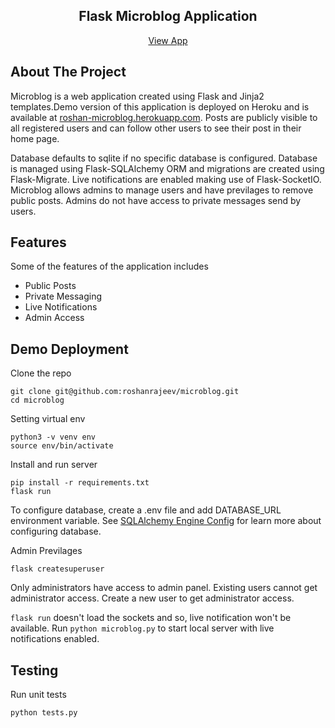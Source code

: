   <p align="center">
    <h2 align="center">Flask Microblog Application</h2>
    <p align="center">
      <a href="https://roshan-microblog.herokuapp.com/">View App</a>
    </p>
  </p>
  
  
 ## About The Project

Microblog is a web application created using Flask and Jinja2 templates.Demo version of this application is deployed on Heroku and is available at [roshan-microblog.herokuapp.com](https://roshan-microblog.herokuapp.com/). Posts are publicly visible to all registered users and can follow other users to see their post in their home page.

Database defaults to sqlite if no specific database is configured. Database is managed using Flask-SQLAlchemy ORM and migrations are created using Flask-Migrate. Live notifications are enabled making use of Flask-SocketIO. Microblog allows admins to manage users and have previlages to remove public posts. Admins do not have access to private messages send by users. 

 ## Features
 
 Some of the features of the application includes

- Public Posts
- Private Messaging
- Live Notifications
- Admin Access


## Demo Deployment

Clone the repo
```
git clone git@github.com:roshanrajeev/microblog.git
cd microblog
```

Setting virtual env
```
python3 -v venv env
source env/bin/activate
```

Install and run server
```
pip install -r requirements.txt
flask run
```
To configure database, create a .env file and add DATABASE_URL environment variable. See
[SQLAlchemy Engine Config](https://docs.sqlalchemy.org/en/13/core/engines.html) for learn more about configuring database. 

Admin Previlages
```
flask createsuperuser
```
Only administrators have access to admin panel. Existing users cannot get administrator access. 
Create a new user to get administrator access.

```flask run``` doesn't load the sockets and so, live notification won't be available.
Run ```python microblog.py``` to start local server with live notifications enabled.

## Testing

Run unit tests 
```
python tests.py
```
